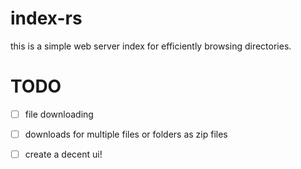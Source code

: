 # index-rs


this is a simple web server index for efficiently browsing directories.


# TODO
 - [ ] file downloading
 - [ ] downloads for multiple files or folders as zip files
 - [ ] create a decent ui!





